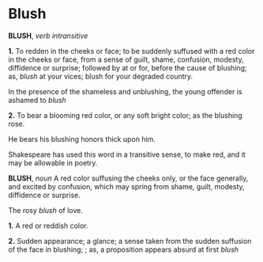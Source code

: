 # Blush

**BLUSH**, _verb intransitive_

**1.** To redden in the cheeks or face; to be suddenly suffused with a red color in the cheeks or face, from a sense of guilt, shame, confusion, modesty, diffidence or surprise; followed by at or for, before the cause of blushing; as, _blush_ at your vices; blush for your degraded country.

In the presence of the shameless and unblushing, the young offender is ashamed to _blush_

**2.** To bear a blooming red color, or any soft bright color; as the blushing rose.

He bears his blushing honors thick upon him.

Shakespeare has used this word in a transitive sense, to make red, and it may be allowable in poetry.

**BLUSH**, _noun_ A red color suffusing the cheeks only, or the face generally, and excited by confusion, which may spring from shame, guilt, modesty, diffidence or surprise.

The rosy _blush_ of love.

**1.** A red or reddish color.

**2.** Sudden appearance; a glance; a sense taken from the sudden suffusion of the face in blushing; ; as, a proposition appears absurd at first _blush_